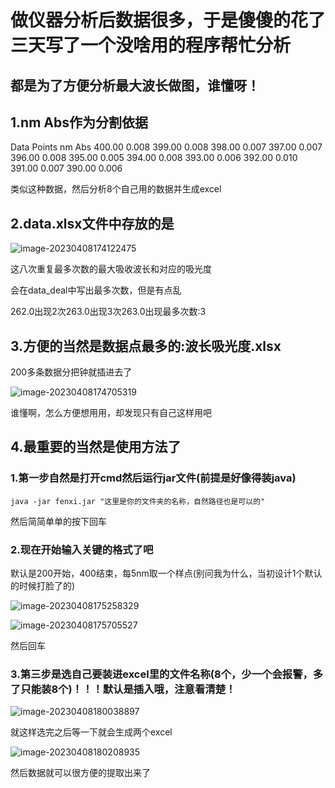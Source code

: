 # 做仪器分析后数据很多，于是傻傻的花了三天写了一个没啥用的程序帮忙分析

## 都是为了方便分析最大波长做图，谁懂呀！

## 1.nm	Abs作为分割依据

Data Points
nm	Abs
400.00	0.008
399.00	0.008
398.00	0.007
397.00	0.007
396.00	0.008
395.00	0.005
394.00	0.008
393.00	0.006
392.00	0.010
391.00	0.007
390.00	0.006

类似这种数据，然后分析8个自己用的数据并生成excel

## 2.data.xlsx文件中存放的是

![image-20230408174122475](E:\admin\AppData\Typora\typora-user-images\image-20230408174122475.png)

这八次重复最多次数的最大吸收波长和对应的吸光度

会在data_deal中写出最多次数，但是有点乱

262.0出现2次263.0出现3次263.0出现最多次数:3

## 3.方便的当然是数据点最多的:波长吸光度.xlsx

200多条数据分把钟就插进去了

![image-20230408174705319](E:\admin\AppData\Typora\typora-user-images\image-20230408174705319.png)

谁懂啊，怎么方便想用用，却发现只有自己这样用吧

## 4.最重要的当然是使用方法了

### 1.第一步自然是打开cmd然后运行jar文件(前提是好像得装java)

```shell
java -jar fenxi.jar "这里是你的文件夹的名称，自然路径也是可以的"
```

然后简简单单的按下回车

### 2.现在开始输入关键的格式了吧

默认是200开始，400结束，每5nm取一个样点(别问我为什么，当初设计1个默认的时候打脸了的)

![image-20230408175258329](E:\admin\AppData\Typora\typora-user-images\image-20230408175258329.png)

![image-20230408175705527](E:\admin\AppData\Typora\typora-user-images\image-20230408175705527.png)

然后回车

### 3.第三步是选自己要装进excel里的文件名称(8个，少一个会报警，多了只能装8个)！！！默认是插入哦，注意看清楚！

![image-20230408180038897](E:\admin\AppData\Typora\typora-user-images\image-20230408180038897.png)

就这样选完之后等一下就会生成两个excel

![image-20230408180208935](E:\admin\AppData\Typora\typora-user-images\image-20230408180208935.png)

然后数据就可以很方便的提取出来了